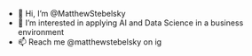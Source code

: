 - 👋 Hi, I’m @MatthewStebelsky
- 👀 I’m interested in applying AI and Data Science in a business environment
- 📫 Reach me @matthewstebelsky on ig

<!---
MatthewStebelsky/MatthewStebelsky is a ✨ special ✨ repository because its `README.md` (this file) appears on your GitHub profile.
You can click the Preview link to take a look at your changes.
--->
